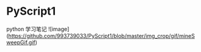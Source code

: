 # PyScript1
python 学习笔记
![image] (https://github.com/993739033/PyScript1/blob/master/img_crop/gif/mineSweepGif.gif)
